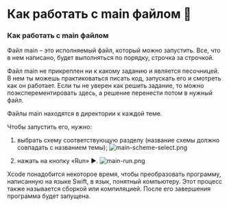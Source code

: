 # Как работать с main файлом 🧸

### Как работать с main файлом

Файл main – это исполняемый файл, который можно запустить. Все, что в нем написано, будет выполняться по порядку, строчка за строчкой.

Файл main не прикреплен ни к какому заданию и является песочницей. В нем ты можешь практиковаться писать код, запускать его и смотреть как он работает. Если ты не уверен как решить задание, то можно поэксперементировать здесь, а решение перенести потом в нужный файл.

Файлы main находятся в директории к каждой теме. 

Чтобы запустить его, нужно:
1. выбрать схему соответствующую разделу (название схемы должно совпадать с названием темы); 
![main-scheme-select.png](main-scheme-select)  


2. нажать на кнопку «Run» ▶️. 
![main-run.png](main-run)  


Xcode понадобится некоторое время, чтобы преобразовать программу, написанную на языке Swift, в язык, понятный компьютеру. Этот процесс также называется сборкой или компиляцией. После его завершения программа будет запущена.
